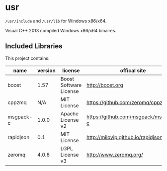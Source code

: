 # usr

`/usr/include` and `/usr/lib` for Windows x86/x64.

Visual C++ 2013 compiled Windows x86/x64 binaires.

## Included Libraries

This project contains:

name       | version  | license                  | offical site
-----------|----------|--------------------------|------------------
boost      | 1.57     | Boost Software License   | http://boost.org
cppzmq     | N/A      | MIT License              | https://github.com/zeromq/cppzmq
msgpack-c  | 1.0.0    | Apache License v2        | https://github.com/msgpack/msgpack-c
rapidjson  | 0.1      | MIT License              | http://miloyip.github.io/rapidjson/
zeromq     | 4.0.6    | LGPL License v3          | http://www.zeromq.org/
